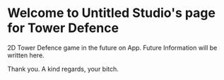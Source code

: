# Welcome to Untitled Studio's page for Tower Defence
2D Tower Defence game in the future on App.
Future Information will be written here.

Thank you.
A kind regards, your bitch.
